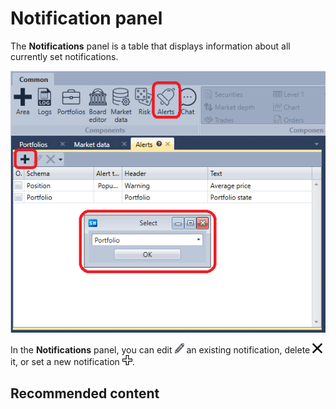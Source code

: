 # Notification panel

The **Notifications** panel is a table that displays information about all currently set notifications.

![Terminal Notifications Panel](../images/Terminal_Notifications_Panel.png)

In the **Notifications** panel, you can edit ![Designer Creating a repository of historical data 01](../images/Designer_Creating_repository_of_historical_data_01.png) an existing notification, delete ![Designer Creating a repository of historical data 02](../images/Designer_Creating_repository_of_historical_data_02.png) it, or set a new notification ![Designer Creating a repository of historical data 00](../images/Designer_Creating_repository_of_historical_data_00.png). 

## Recommended content
